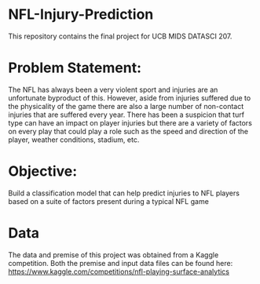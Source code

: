 # NFL-Injury-Prediction

This repository contains the final project for UCB MIDS DATASCI 207.

# Problem Statement:
The NFL has always been a very violent sport and injuries are an unfortunate byproduct of this. However, aside from injuries suffered due to the physicality of the game there are also a large number of non-contact injuries that are suffered every year. There has been a suspicion that turf type can have an impact on player injuries but there are a variety of factors on every play that could play a role such as the speed and direction of the player, weather conditions, stadium, etc. 

# Objective:
Build a classification model that can help predict injuries to NFL players based on a suite of factors present during a typical NFL game

# Data
The data and premise of this project was obtained from a Kaggle competition. Both the premise and input data files can be found here: https://www.kaggle.com/competitions/nfl-playing-surface-analytics